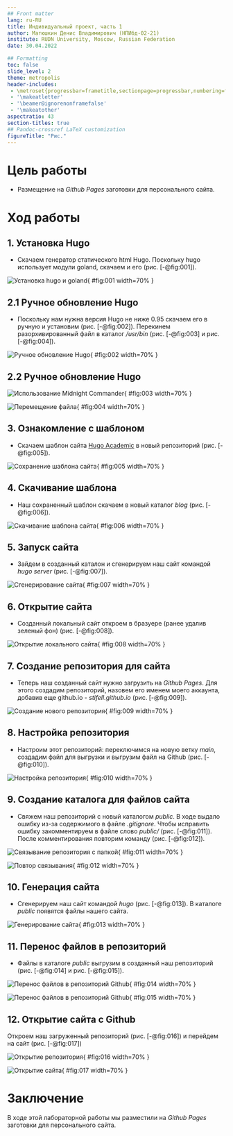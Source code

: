 ```yaml
---
## Front matter
lang: ru-RU
title: Индивидуальный проект, часть 1
author: Матюшкин Денис Владимирович (НПИбд-02-21)
institute: RUDN University, Moscow, Russian Federation
date: 30.04.2022

## Formatting
toc: false
slide_level: 2
theme: metropolis
header-includes: 
 - \metroset{progressbar=frametitle,sectionpage=progressbar,numbering=fraction}
 - '\makeatletter'
 - '\beamer@ignorenonframefalse'
 - '\makeatother'
aspectratio: 43
section-titles: true
## Pandoc-crossref LaTeX customization
figureTitle: "Рис."
---
```


# Цель работы

- Размещение на *Github Pages* заготовки для персонального сайта.

# Ход работы

## 1. Установка Hugo

- Скачаем генератор статического html Hugo. Поскольку hugo использует модули goland, скачаем и его (рис. [-@fig:001]).

![Установка hugo и goland](../report/image/1.png){ #fig:001 width=70% }

## 2.1 Ручное обновление Hugo

- Поскольку нам нужна версия Hugo не ниже 0.95 скачаем его в ручную и установим (рис. [-@fig:002]). Перекинем разорхивированный файл в каталог */usr/bin* (рис. [-@fig:003] и рис. [-@fig:004]).

![Ручное обновление Hugo](../report/image/2.png){ #fig:002 width=70% }

## 2.2 Ручное обновление Hugo

![Использование Midnight Commander](../report/image/3.png){ #fig:003 width=70% }

![Перемещение файла](../report/image/4.png){ #fig:004 width=70% }

## 3. Ознакомление с шаблоном

- Скачаем шаблон сайта [Hugo Academic](https://github.com/wowchemy/starter-hugo-academic) в новый репозиторий (рис. [-@fig:005]).

![Сохранение шаблона сайта](../report/image/5.png){ #fig:005 width=70% }

## 4. Скачивание шаблона

- Наш сохраненный шаблон скачаем в новый каталог *blog* (рис. [-@fig:006]).

![Скачивание шаблона сайта](../report/image/6.png){ #fig:006 width=70% }

## 5. Запуск сайта

- Зайдем в созданный каталон и сгенерируем наш сайт командой *hugo server* (рис. [-@fig:007]).

![Сгенерирование сайта](../report/image/7.png){ #fig:007 width=70% }

## 6. Открытие сайта 

- Созданный локальный сайт откроем в бразуере (ранее удалив зеленый фон) (рис. [-@fig:008]).

![Открытие локального сайта](../report/image/8.png){ #fig:008 width=70% }

## 7. Создание репозитория для сайта

- Теперь наш созданный сайт нужно загрузить на *Github Pages*. Для этого создадим репозиторий, назовем его именем моего аккаунта, добавив еще github.io - *stifell.github.io* (рис. [-@fig:009]).

![Создание нового репозитория](../report/image/10.png){ #fig:009 width=70% }

## 8. Настройка репозитория

- Настроим этот репозиторий: переключимся на новую ветку *main*, создадим файл для выгрузки и выгрузим файл на Github (рис. [-@fig:010]).

![Настройка репозитория](../report/image/11.png){ #fig:010 width=70% }

## 9. Создание каталога для файлов сайта

- Свяжем наш репозиторий с новый каталогом *public*. В ходе выдало ошибку из-за содержимого в файле *.gitignore*. Чтобы исправить ошибку закомментируем в файле слово *public/* (рис. [-@fig:011]). После комментирования повторим команду (рис. [-@fig:012]).

![Связывание репозитория с папкой](../report/image/12.png){ #fig:011 width=70% }

![Повтор связывания](../report/image/13.png){ #fig:012 width=70% }

## 10. Генерация сайта

- Сгенерируем наш сайт командой *hugo* (рис. [-@fig:013]). В каталоге *public* появятся файлы нашего сайта.

![Генерирование сайта](../report/image/14.png){ #fig:013 width=70% }

## 11. Перенос файлов в репозиторий

- Файлы в каталоге *public* выгрузим в созданный наш репозиторий (рис. [-@fig:014] и рис. [-@fig:015]).

![Перенос файлов в репозиторий Github](../report/image/15.png){ #fig:014 width=70% }

![Перенос файлов в репозиторий Github](../report/image/16.png){ #fig:015 width=70% }

## 12. Открытие сайта с Github

Откроем наш загруженный репозиторий (рис. [-@fig:016]) и перейдем на сайт (рис. [-@fig:017])

![Открытие репозитория](../report/image/17.png){ #fig:016 width=70% }

![Открытие сайта](../report/image/18.png){ #fig:017 width=70% }

# Заключение 

В ходе этой лабораторной работы мы разместили на *Github Pages* заготовки для персонального сайта.













